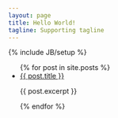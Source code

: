 ```yaml
---
layout: page
title: Hello World!
tagline: Supporting tagline
---
```

{% include JB/setup %}
<ul>
  {% for post in site.posts %}
    <li>
      <a href="{{ post.url }}">{{ post.title }}</a>
      <p>{{ post.excerpt }}</p>
    </li>
  {% endfor %}
</ul>

